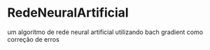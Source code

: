 # RedeNeuralArtificial
um algorítmo de rede neural artificial utilizando bach gradient como correção de erros
